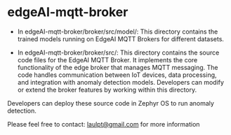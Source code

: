 # edgeAI-mqtt-broker

- In edgeAI-mqtt-broker/broker/src/model/: This directory contains the trained models running on EdgeAI MQTT Brokers for different datasets.

- In edgeAI-mqtt-broker/broker/src/: This directory contains the source code files for the EdgeAI MQTT Broker.
It implements the core functionality of the edge broker that manages MQTT messaging.
The code handles communication between IoT devices, data processing, and integration with anomaly detection models.
Developers can modify or extend the broker features by working within this directory.

Developers can deploy these source code in Zephyr OS to run anomaly detection.

Please feel free to contact: laulpt@gmail.com for more information
